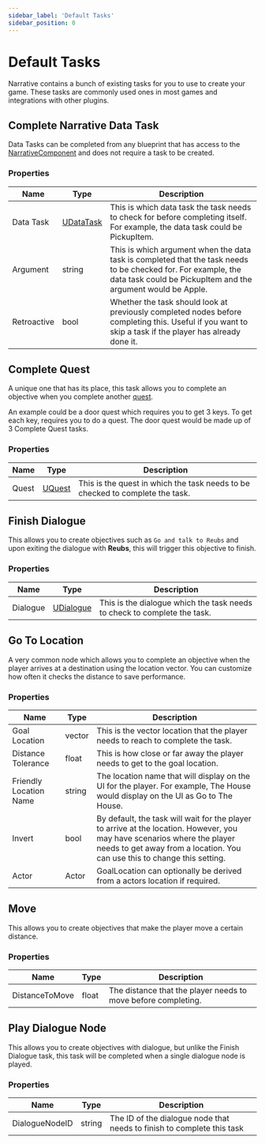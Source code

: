 ```yaml
---
sidebar_label: 'Default Tasks'
sidebar_position: 0
---
```


# Default Tasks

Narrative contains a bunch of existing tasks for you to use to create your game. These tasks are commonly used ones in most games and integrations with other plugins.

## Complete Narrative Data Task

Data Tasks can be completed from any blueprint that has access to the [NarrativeComponent](../../tales-component) and does not require a task to be created.

### Properties

| Name        | Type                    | Description                                                                                                                                                                   |
|-------------|-------------------------|-------------------------------------------------------------------------------------------------------------------------------------------------------------------------------|
| Data Task   | [UDataTask](./index.md) | This is which data task the task needs to check for before completing itself. For example, the data task could be PickupItem.                                                 |
| Argument    | string                  | This is which argument when the data task is completed that the task needs to be checked for. For example, the data task could be PickupItem and the argument would be Apple. |
| Retroactive | bool                    | Whether the task should look at previously completed nodes before completing this. Useful if you want to skip a task if the player has already done it.                       |

## Complete Quest

A unique one that has its place, this task allows you to complete an objective when you complete another [quest](../index.md). 

An example could be a door quest which requires you to get 3 keys. To get each key, requires you to do a quest. The door quest would be made up of 3 Complete Quest tasks.

### Properties

| Name  | Type                   | Description                                                                   |
|-------|------------------------|-------------------------------------------------------------------------------|
| Quest | [UQuest](../../quests) | This is the quest in which the task needs to be checked to complete the task. |

## Finish Dialogue

This allows you to create objectives such as `Go and talk to Reubs` and upon exiting the dialogue with **Reubs**, this will trigger this objective to finish.

### Properties

| Name          | Type                        | Description                                                                                                   |
|---------------|-----------------------------|---------------------------------------------------------------------------------------------------------------|
| Dialogue      | [UDialogue](../../dialogue) | This is the dialogue which the task needs to check to complete the task.                                      |

## Go To Location

A very common node which allows you to complete an objective when the player arrives at a destination using the location vector. You can customize how often it checks the distance to save performance.

### Properties

| Name                   | Type   | Description                                                                                                                                                                                           |
|------------------------|--------|-------------------------------------------------------------------------------------------------------------------------------------------------------------------------------------------------------|
| Goal Location          | vector | This is the vector location that the player needs to reach to complete the task.                                                                                                                      |
| Distance Tolerance     | float  | This is how close or far away the player needs to get to the goal location.                                                                                                                           |
| Friendly Location Name | string | The location name that will display on the UI for the player. For example, The House would display on the UI as Go to The House.                                                                      |
| Invert                 | bool   | By default, the task will wait for the player to arrive at the location. However, you may have scenarios where the player needs to get away from a location. You can use this to change this setting. |
| Actor                  | Actor  | GoalLocation can optionally be derived from a actors location if required.                                                                                                                            |

## Move

This allows you to create objectives that make the player move a certain distance.

### Properties

| Name           | Type  | Description                                                   |
|----------------|-------|---------------------------------------------------------------|
| DistanceToMove | float | The distance that the player needs to move before completing. |

## Play Dialogue Node

This allows you to create objectives with dialogue, but unlike the Finish Dialogue task, this task will be completed when a single dialogue node is played.

### Properties

| Name           | Type   | Description                                                            |
|----------------|--------|------------------------------------------------------------------------|
| DialogueNodeID | string | The ID of the dialogue node that needs to finish to complete this task |


